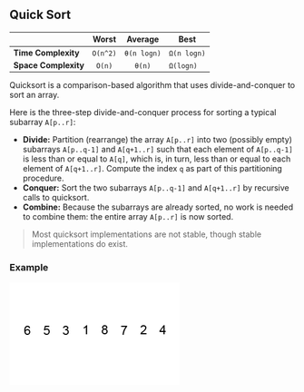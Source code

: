 ## Quick Sort

|  | Worst | Average | Best |
|:--|:-:|:-:|---|
| __Time Complexity__ | `O(n^2)` | `θ(n logn)` | `Ω(n logn)` |
| __Space Complexity__ | `O(n)` | `θ(n)` | `Ω(logn)` |

Quicksort is a comparison-based algorithm that uses divide-and-conquer to sort an array.

Here is the three-step divide-and-conquer process for sorting a typical subarray `A[p..r]`:
* __Divide:__ Partition (rearrange) the array `A[p..r]` into two (possibly empty) subarrays `A[p..q-1]` and `A[q+1..r]` such that each element of `A[p..q-1]` is less than or equal to `A[q]`, which is, in turn, less than or equal to each element of `A[q+1..r]`. Compute the index `q` as part of this partitioning procedure.
* __Conquer:__ Sort the two subarrays `A[p..q-1]` and `A[q+1..r]` by recursive calls to quicksort.
* __Combine:__ Because the subarrays are already sorted, no work is needed to combine them: the entire array `A[p..r]` is now sorted.

> Most quicksort implementations are not stable, though stable implementations do exist.

### Example
![quick-sort](./images/quick-sort.gif)